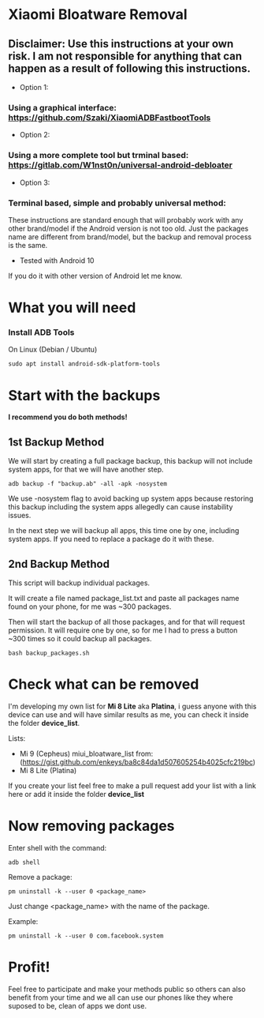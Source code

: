 # Xiaomi Bloatware Removal

## Disclaimer: Use this instructions at your own risk. I am not responsible for anything that can happen as a result of following this instructions.

- Option 1:

### Using a graphical interface: https://github.com/Szaki/XiaomiADBFastbootTools

- Option 2:

### Using a more complete tool but trminal based: https://gitlab.com/W1nst0n/universal-android-debloater

- Option 3:

### Terminal based, simple and probably universal method:

These instructions are standard enough that will probably work with any other brand/model if the Android version is not too old. Just the packages name are different from brand/model, but the backup and removal process is the same.

- Tested with Android 10

If you do it with other version of Android let me know.

# What you will need

### Install ADB Tools

On Linux (Debian / Ubuntu)

```
sudo apt install android-sdk-platform-tools
```

# Start with the backups

**I recommend you do both methods!**

## 1st Backup Method

We will start by creating a full package backup, this backup will not include system apps, for that we will have another step.

```
adb backup -f "backup.ab" -all -apk -nosystem
```

We use -nosystem flag to avoid backing up system apps because restoring this backup including the system apps allegedly can cause instability issues.

In the next step we will backup all apps, this time one by one, including system apps. If you need to replace a package do it with these.

## 2nd Backup Method

This script will backup individual packages.

It will create a file named package_list.txt and paste all packages name found on your phone, for me was ~300 packages.

Then will start the backup of all those packages, and for that will request permission. It will require one by one, so for me I had to press a button ~300 times so it could backup all packages.

```
bash backup_packages.sh
```

# Check what can be removed

I'm developing my own list for **Mi 8 Lite** aka **Platina**, i guess anyone with this device can use and will have similar results as me, you can check it inside the folder **device_list**.

Lists:

- Mi 9 (Cepheus) miui_bloatware_list from:
  (https://gist.github.com/enkeys/ba8c84da1d507605254b4025cfc219bc)
- Mi 8 Lite (Platina)

If you create your list feel free to make a pull request add your list with a link here or add it inside the folder **device_list**

# Now removing packages

Enter shell with the command:

```
adb shell
```

Remove a package:

```
pm uninstall -k --user 0 <package_name>
```

Just change <package_name> with the name of the package.

Example:

```
pm uninstall -k --user 0 com.facebook.system
```

# Profit!

Feel free to participate and make your methods public so others can also benefit from your time and we all can use our phones like they where suposed to be, clean of apps we dont use.
